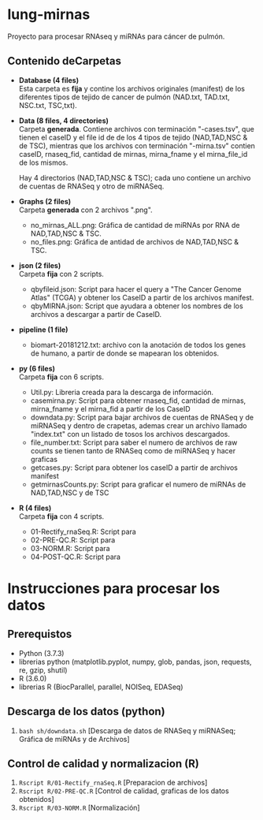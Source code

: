 # lung-mirnas
Proyecto para procesar RNAseq y miRNAs para cáncer de pulmón.

## Contenido deCarpetas

- **Database (4 files)**    
   Esta carpeta es **fija** y contine los archivos originales (manifest) de los diferentes tipos de tejido de cancer de pulmón (NAD.txt, TAD.txt, NSC.txt, TSC,txt).

- **Data (8 files, 4 directories)**  
   Carpeta **generada**. Contiene archivos con terminación "-cases.tsv", que tienen el caseID y el file id de de los 4 tipos de tejido (NAD,TAD,NSC & de TSC), mientras que los archivos con terminación "-mirna.tsv" contien caseID, rnaseq_fid, cantidad de mirnas, mirna_fname y el mirna_file_id de los mismos.  
     
   Hay 4 directorios (NAD,TAD,NSC & TSC); cada uno contiene un archivo de cuentas de RNASeq y otro de miRNASeq.
   
- **Graphs (2 files)**  
   Carpeta **generada** con 2 archivos ".png".
   - no_mirnas_ALL.png: Gráfica de cantidad de miRNAs por RNA de NAD,TAD,NSC & TSC.
   - no_files.png: Gráfica de antidad de archivos de NAD,TAD,NSC & TSC.

- **json (2 files)**  
   Carpeta **fija** con 2 scripts.
   - qbyfileid.json: Script para hacer el query a "The Cancer Genome Atlas" (TCGA) y obtener los CaseID a partir de los archivos manifest.
   - qbyMIRNA.json: Script que ayudara a obtener los nombres de los archivos a descargar a partir de CaseID.
   
- **pipeline (1 file)**  
   - biomart-20181212.txt: archivo con la anotación de todos los genes de humano, a partir de donde se mapearan los obtenidos. 

- **py (6 files)**  
   Carpeta **fija** con 6 scripts.
   - Util.py: Libreria creada para la descarga de información.
   - casemirna.py: Script para obtener rnaseq_fid, cantidad de mirnas, mirna_fname y el mirna_fid a partir de los CaseID
   - downdata.py: Script para bajar archivos de cuentas de RNASeq y de miRNASeq y dentro de crapetas, ademas crear un archivo llamado "index.txt" con un listado de tosos los archivos descargados.   
   - file_number.txt: Script para saber el numero de archivos de raw counts se tienen tanto de RNASeq como de miRNASeq y hacer graficas  
   - getcases.py: Script para obtener los caseID a partir de archivos manifest
   - getmirnasCounts.py: Script para graficar el numero de miRNAs de NAD,TAD,NSC y de TSC
  
- **R (4 files)**  
   Carpeta **fija** con 4 scripts.
   - 01-Rectify_rnaSeq.R: Script para 
   - 02-PRE-QC.R: Script para 
   - 03-NORM.R: Script para 
   - 04-POST-QC.R: Script para 

   

# Instrucciones para procesar los datos

## Prerequistos
 - Python (3.7.3)
 - librerias python (matplotlib.pyplot, numpy, glob, pandas, json, requests, re, gzip, shutil)
 - R (3.6.0)
 - librerias R (BiocParallel, parallel, NOISeq, EDASeq)

## Descarga de los datos (python)
   1. `bash sh/downdata.sh` [Descarga de datos de RNASeq y miRNASeq; Gráfica de miRNAs y de Archivos]

## Control de calidad y normalizacion (R)
   1. `Rscript R/01-Rectify_rnaSeq.R` [Preparacion de archivos]
   2. `Rscript R/02-PRE-QC.R` [Control de calidad, graficas de los datos obtenidos]
   3. `Rscript R/03-NORM.R` [Normalización]


 
 

